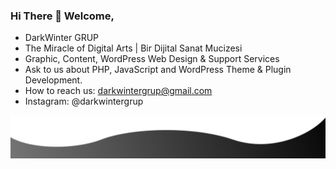 ### Hi There 👋 Welcome,

- DarkWinter GRUP
- The Miracle of Digital Arts | Bir Dijital Sanat Mucizesi
- Graphic, Content, WordPress Web Design & Support Services
- Ask to us about PHP, JavaScript and WordPress Theme & Plugin Development.
- How to reach us: darkwintergrup@gmail.com
- Instagram: @darkwintergrup

<img src="https://raw.githubusercontent.com/darkwintergrup/darkwintergrup.github.io/master/bottom.svg" alt="bottom">
